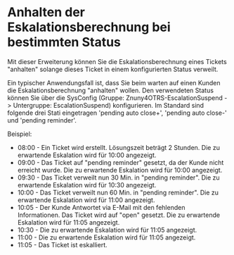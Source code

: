 # Anhalten der Eskalationsberechnung bei bestimmten Status

Mit dieser Erweiterung können Sie die Eskalationsberechnung eines Tickets "anhalten" solange dieses Ticket in einem konfigurierten Status verweilt.

Ein typischer Anwendungsfall ist, dass Sie beim warten auf einen Kunden die Eskalationsberechnung "anhalten" wollen. Den verwendeten Status können Sie über die SysConfig (Gruppe: Znuny4OTRS-EscalationSuspend -> Untergruppe: EscalationSuspend) konfigurieren. Im Standard sind folgende drei Stati eingetragen 'pending auto close+', 'pending auto close-' und 'pending reminder'.

Beispiel:

  * 08:00 - Ein Ticket wird erstellt. Lösungszeit beträgt 2 Stunden. Die zu erwartende Eskalation wird für 10:00 angezeigt.
  * 09:00 - Das Ticket auf "pending reminder" gesetzt, da der Kunde nicht erreicht wurde. Die zu erwartende Eskalation wird für 10:00 angezeigt.
  * 09:30 - Das Ticket verweilt nun 30 Min. in "pending reminder". Die zu erwartende Eskalation wird für 10:30 angezeigt.
  * 10:00 - Das Ticket verweilt nun 60 Min. in "pending reminder". Die zu erwartende Eskalation wird für 11:00 angezeigt.
  * 10:05 - Der Kunde Antwortet via E-Mail mit den fehlenden Informationen. Das Ticket wird auf "open" gesetzt. Die zu erwartende Eskalation wird für 11:05 angezeigt.
  * 10:30 - Die zu erwartende Eskalation wird für 11:05 angezeigt.
  * 11:00 - Die zu erwartende Eskalation wird für 11:05 angezeigt.
  * 11:05 - Das Ticket ist eskalliert.

